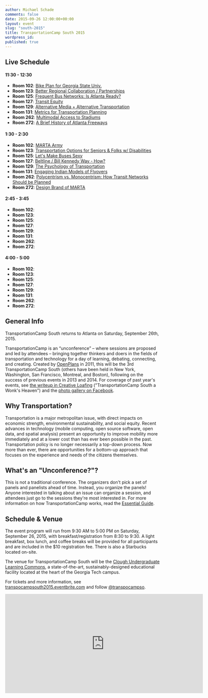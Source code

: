 ```yaml
---
author: Michael Schade
comments: false
date: 2015-09-26 12:00:00+00:00
layout: event
slug: "south-2015"
title: TransportationCamp South 2015
wordpress_id:
published: true
---
```


## Live Schedule

#### 11:30 - 12:30

* **Room 102**: [Bike Plan for Georgia State Univ.](https://tcs2015.hackpad.com/Bike-Plan-for-Georgia-State-Univ.-pNNRbuhmi8o)
* **Room 123**: [Better Regional Collaboration / Partnerships](https://tcs2015.hackpad.com/Better-Regional-Collaboration-Partnerships-gPAxxq4PFed)
* **Room 125**: [Frequent Bus Networks: Is Atlanta Ready?](https://tcs2015.hackpad.com/Frequent-Bus-Networks-Is-Atlanta-Ready-oVlVSGDGs1a)
* **Room 127**: [Transit Equity](https://tcs2015.hackpad.com/Transit-Equity-LQ9C5Az1C1L)
* **Room 129**: [Alternative Media + Alternative Transportation](https://tcs2015.hackpad.com/Alternative-Media-Alternative-Transportation-de4QC3IkYAO)
* **Room 131**: [Metrics for Transportation Planning](https://tcs2015.hackpad.com/Metrics-for-Transportation-Planning-xpCHUhdnSE6)
* **Room 262**: [Multimodal Access to Stadiums](https://tcs2015.hackpad.com/Multimodal-Access-to-Stadiums-01gRBFpJitj)
* **Room 272**: [A Brief History of Atlanta Freeways](https://tcs2015.hackpad.com/A-Brief-History-of-Atlanta-Freeways-9s86e676kan)

#### 1:30 - 2:30

* **Room 102**: [MARTA Army](https://tcs2015.hackpad.com/MARTA-Army-KRJ83ZHYzrw)
* **Room 123**: [Transportation Options for Seniors & Folks w/ Disabilities](https://tcs2015.hackpad.com/Transportation-Options-for-Seniors-Folks-w-Disabilities-gm28vvbNNzQ)
* **Room 125**: [Let's Make Buses Sexy](https://tcs2015.hackpad.com/Lets-Make-Buses-Sexy-FjnaNp0WW6x)
* **Room 127**: [Beltline / Bill Kennedy Way - How?](https://tcs2015.hackpad.com/Beltline-Bill-Kennedy-Way-How-aZuOCBNNgHo)
* **Room 129**: [The Psychology of Transportation](https://tcs2015.hackpad.com/The-Psychology-of-Transportation-rgx0TsmXf92)
* **Room 131**: [Engaging Indian Models of Flyovers](https://tcs2015.hackpad.com/Engaging-Indian-Models-of-Flyovers-CJBPLgdStG0)
* **Room 262**: [Polycentrism vs. Monocentrism: How Transit Networks Should be Planned](https://tcs2015.hackpad.com/Polycentrism-vs.-Monocentrism-How-Transit-Networks-Should-be-Planned-pHPzQ9bzEsw)
* **Room 272**: [Design Brand of MARTA](https://tcs2015.hackpad.com/Design-Brand-of-MARTA-Qicssgdnkc2)

#### 2:45 - 3:45

* **Room 102**: []()
* **Room 123**: []()
* **Room 125**: []()
* **Room 127**: []()
* **Room 129**: []()
* **Room 131**: []()
* **Room 262**: []()
* **Room 272**: []()

#### 4:00 - 5:00

* **Room 102**: []()
* **Room 123**: []()
* **Room 125**: []()
* **Room 127**: []()
* **Room 129**: []()
* **Room 131**: []()
* **Room 262**: []()
* **Room 272**: []()


## General Info

TransportationCamp South returns to Atlanta on Saturday, September 26th, 2015. 

TransportationCamp is an “unconference” – where sessions are proposed and led by attendees – bringing together thinkers and doers in the fields of transportation and technology for a day of learning, debating, connecting, and creating. Created by [OpenPlans](http://openplans.org/) in 2011, this will be the 3rd TransportationCamp South (others have been held in New York, Washington, San Francisco, Montreal, and Boston), following on the success of previous events in 2013 and 2014. For coverage of past year's events, see [the writeup in Creative Loafing](http://clatl.com/freshloaf/archives/2013/02/13/transportationcamp-south-is-a-wonks-heaven) ("TransportationCamp South a Wonk's Heaven") and the [photo gallery on Facebook](https://www.facebook.com/media/set/?set=a.158375964315742.35811.138477536305585&type=3).

##  Why Transportation?

Transportation is a major metropolitan issue, with direct impacts on economic strength, environmental sustainability, and social equity. Recent advances in technology (mobile computing, open source software, open data, and spatial analysis) present an opportunity to improve mobility more immediately and at a lower cost than has ever been possible in the past. Transportation policy is no longer necessarily a top-down process. Now more than ever, there are opportunities for a bottom-up approach that focuses on the experience and needs of the citizens themselves. 

## What's an "Unconference?"?

This is not a traditional conference. The organizers don't pick a set of panels and panelists ahead of time. Instead, you organize the panels! Anyone interested in talking about an issue can organize a session, and attendees just go to the sessions they're most interested in. For more information on how TransportationCamp works, read the [Essential Guide](http://transportationcamp.org/2011/02/how-transportationcamp-works-the-essential-guide/).

## Schedule & Venue

The event program will run from 9:30 AM to 5:00 PM on Saturday, September 26, 2015, with breakfast/registration from 8:30 to 9:30. A light breakfast, box lunch, and coffee breaks will be provided for all participants and are included in the $10 registration fee. There is also a Starbucks located on-site.

The venue for TransportationCamp South will be the [Clough Undergraduate Learning Commons](http://clough.gatech.edu/), a state-of-the-art, sustainably-designed educational facility located at the heart of the Georgia Tech campus. 

For tickets and more information, see [transpocampsouth2015.eventbrite.com](http://transpocampsouth2015.eventbrite.com/) and follow [@transpocampso](https://twitter.com/transpocampso). 

<iframe src="https://www.google.com/maps/embed?pb=!1m14!1m8!1m3!1d3316.4601498978436!2d-84.396048!3d33.7746136!3m2!1i1024!2i768!4f13.1!3m3!1m2!1s0x88f50489e24c4cc7%3A0x2f07c28c3abda31b!2sClough+Undergraduate+Learning+Commons!5e0!3m2!1sen!2sus!4v1430236093920" width="640" height="320" frameborder="0" style="border:0"></iframe>
 
 
